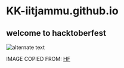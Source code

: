# KK-iitjammu.github.io
## welcome to hacktoberfest
![alternate text](https://hacktoberfest.digitalocean.com/assets/HF19_social-744d976f227e4aff6866443abcede8c651b309ec9c7c9f7410f5944f8e1299b9.png)

IMAGE COPIED FROM: [HF](https://hacktoberfest.digitalocean.com/)
